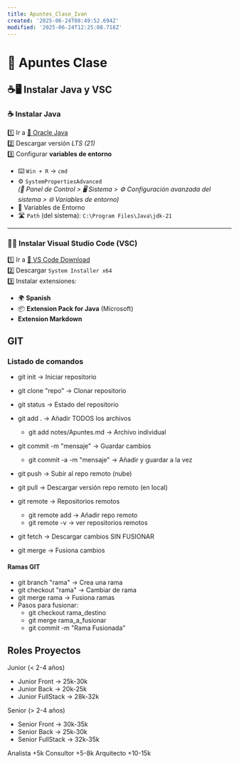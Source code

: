 ```yaml
---
title: Apuntes_Clase_Ivan
created: '2025-06-24T08:49:52.694Z'
modified: '2025-06-24T12:25:08.718Z'
---
```


# 📘 Apuntes Clase

## ☕🖥️ Instalar Java y VSC

### ☕ Instalar Java  
1️⃣ Ir a [🔗 Oracle Java](https://www.oracle.com/es/java/technologies/downloads/)  
2️⃣ Descargar versión *LTS (21)*  
3️⃣ Configurar **variables de entorno**  
   - ⌨️ `Win + R` → `cmd`  
   - ⚙️ `SystemPropertiesAdvanced`  
     *(📁 Panel de Control > 🖥️ Sistema > ⚙️ Configuración avanzada del sistema > 🌐 Variables de entorno)*  
   - 🧬 Variables de Entorno  
   - 🛣️ `Path` (del sistema): `C:\Program Files\Java\jdk-21`

---

### 🧑‍💻 Instalar Visual Studio Code (VSC)  
1️⃣ Ir a [🔗 VS Code Download](https://code.visualstudio.com/download#)  
2️⃣ Descargar `System Installer x64`  
3️⃣ Instalar extensiones:  
   - 🌍 **Spanish**  
   - 📦 **Extension Pack for Java** (Microsoft)
   - **Extension Markdown**

## GIT

### Listado de comandos

- git init -> Iniciar repositorio
- git clone "repo" -> Clonar repositorio

- git status -> Estado del repositorio
- git add . -> Añadir TODOS los archivos
  - git add notes/Apuntes.md -> Archivo individual
- git commit -m "mensaje" -> Guardar cambios
  - git commit -a -m "mensaje" -> Añadir y guardar a la vez
- git push -> Subir al repo remoto (nube)
- git pull -> Descargar versión repo remoto (en local)

- git remote -> Repositorios remotos
  - git remote add -> Añadir repo remoto
  - git remote -v -> ver repositorios remotos
- git fetch -> Descargar cambios SIN FUSIONAR
- git merge -> Fusiona cambios

#### Ramas GIT

- git branch "rama" -> Crea una rama
- git checkout "rama" -> Cambiar de rama
- git merge rama -> Fusiona ramas
- Pasos para fusionar:
  - git checkout rama_destino
  - git merge rama_a_fusionar
  - git commit -m "Rama Fusionada"

## Roles Proyectos
Junior (< 2-4 años)
- Junior Front -> 25k-30k
- Junior Back -> 20k-25k
- Junior FullStack -> 28k-32k

Senior (> 2-4 años)
- Senior Front -> 30k-35k
- Senior Back -> 25k-30k
- Senior FullStack -> 32k-35k

Analista  +5k
Consultor +5-8k
Arquitecto +10-15k







   
